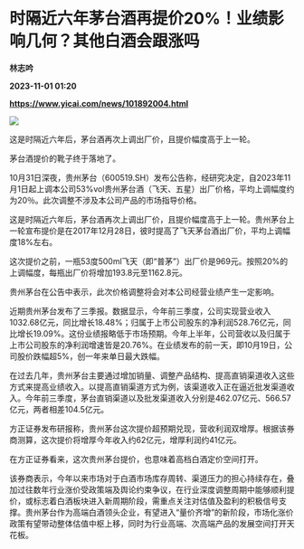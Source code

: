 # 时隔近六年茅台酒再提价20%！业绩影响几何？其他白酒会跟涨吗
**林志吟**

**2023-11-01 01:20**

**https://www.yicai.com/news/101892004.html**

![](https://imgcdn.yicai.com/uppics/slides/2023/11/ef1b7567977452a354aea8ca93a6108c.jpg)

这是时隔近六年后，茅台酒再次上调出厂价，且提价幅度高于上一轮。

茅台酒提价的靴子终于落地了。

10月31日深夜，贵州茅台（600519.SH）发布公告称，经研究决定，自2023年11月1日起上调本公司53%vol贵州茅台酒（飞天、五星）出厂价格，平均上调幅度约为20％。此次调整不涉及本公司产品的市场指导价格。

这是时隔近六年后，茅台酒再次上调出厂价，且提价幅度高于上一轮。贵州茅台上一轮宣布提价是在2017年12月28日，彼时提高了飞天茅台酒出厂价，平均上调幅度18%左右。

这次提价之前，一瓶53度500ml飞天（即“普茅”）出厂价是969元。按照20%的上调幅度，每瓶出厂价将增加193.8元至1162.8元。

贵州茅台在公告中表示，此次价格调整将会对本公司经营业绩产生一定影响。

近期贵州茅台发布了三季报。数据显示，今年前三季度，公司实现营业收入1032.68亿元，同比增长18.48%；归属于上市公司股东的净利润528.76亿元，同比增长19.09%。这份业绩报略低于市场预期。今年上半年，公司营收以及归属于上市公司股东的净利润增速皆是20.76%。在业绩发布的前一天，即10月19日，公司股价跌幅超5%，创一年来单日最大跌幅。

在过去几年，贵州茅台主要通过增加销量、调整产品结构、提高直销渠道收入这些方式来提高业绩收入。以提高直销渠道方式为例，该渠道收入正在逼近批发渠道收入。今年前三季度，茅台直销渠道以及批发渠道收入分别是462.07亿元、566.57亿元，两者相差104.5亿元。

方正证券发布研报称，贵州茅台这次提价超预期兑现，营收利润双增厚。根据该券商测算，这次提价将增厚今年收入约62亿元，增厚利润约41亿元。

在方正证券看来，这次贵州茅台提价，也意味着高档白酒定价空间打开。

该券商表示，今年以来市场对于白酒市场库存周转、渠道压力的担心持续存在，叠加过往数年行业涨价受政策端及舆论约束争议，在行业深度调整周期中能够顺利提价，或标志着白酒板块进入新周期阶段，需重点关注对估值及盈利的积极信号支撑。贵州茅台作为高端白酒领头企业，有望进入“量价齐增”的新阶段，市场化涨价政策有望带动整体估值中枢上移，同时为行业高端、次高端产品的发展空间打开天花板。